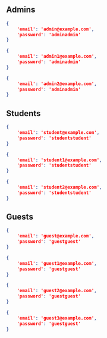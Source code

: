 ## Admins
```json
{
    'email': 'admin@example.com',
    'password': 'adminadmin'
}
```

```json
{
    'email': 'admin1@example.com',
    'password': 'adminadmin'
}
```

```json
{
    'email': 'admin2@example.com',
    'password': 'adminadmin'
}
```


## Students

```json
{
    'email': 'student@example.com',
    'password': 'studentstudent'
}
```
```json
{
    'email': 'student1@example.com',
    'password': 'studentstudent'
}
```
```json
{
    'email': 'student2@example.com',
    'password': 'studentstudent'
}
```



## Guests

```json
{
    'email': 'guest@example.com',
    'password': 'guestguest'
}
```

```json
{
    'email': 'guest1@example.com',
    'password': 'guestguest'
}
```

```json
{
    'email': 'guest2@example.com',
    'password': 'guestguest'
}
```

```json
{
    'email': 'guest3@example.com',
    'password': 'guestguest'
}
```